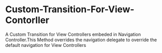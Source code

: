# Custom-Transition-For-View-Contorller
A Custom Transition for View Controllers embeded in Navigation Controller.This Method overrides the navigation delegate to override the default navigation for View Controllers
